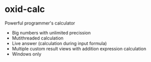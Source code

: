 # oxid-calc
Powerful programmer's calculator

- Big numbers with unlimited precission
- Mutithreaded calculation
- Live answer (calculation during input formula)
- Multiple custom result views with addition expression calculation
- Windows only
